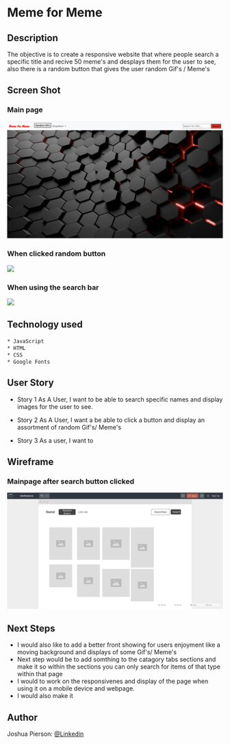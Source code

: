 # Meme for Meme

## Description
The objective is to create a responsive website that where people search a specific title and recive 50 meme's and desplays them for the user to see, also there is a random button that gives the user random Gif's / Meme's
## Screen Shot

### Main page 
<img src="./Images/mainPage.png">

### When clicked random button
<img src="./Images/randomButton.png">

### When using the search bar
<img src="./Images/searchResults.png">


## Technology used
    * JavaScript
    * HTML
    * CSS
    * Google Fonts
    

## User Story
- Story 1
    As A User, I want to be able to search specific names and display images for the user to see.

- Story 2
    As A User, I want a be able to click a button and display an assortment of random Gif's/ Meme's

- Story 3
    As a user, I want to

## Wireframe

### Mainpage after search button clicked
<img src="./Images/wireframe.png">

## Next Steps
* I would also like to add a better front showing for users enjoyment like a moving background and displays of some Gif's/ Meme's
 * Next step would be to add somthing to the catagory tabs sections and make it so within the sections you can only search for items of that type within that page
 * I would to work on the responsivenes and display of the page when using it on a mobile device and webpage.
 * I would also make it 

## Author
Joshua Pierson: <a href="https://www.linkedin.com/in/joshua-pierson726" rel="nofollow">@Linkedin</a>